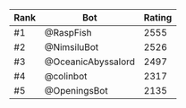 Rank|Bot|Rating
---|---|---
#1|@RaspFish|2555
#2|@NimsiluBot|2526
#3|@OceanicAbyssalord|2497
#4|@colinbot|2317
#5|@OpeningsBot|2135
